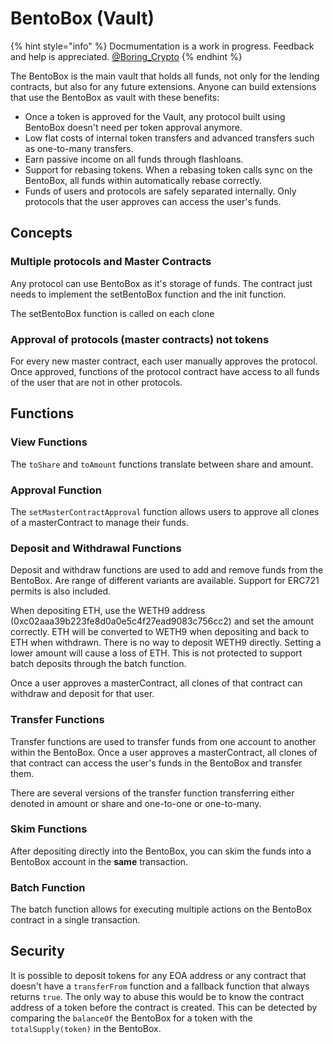# BentoBox \(Vault\)



{% hint style="info" %}
Docmumentation is a work in progress. Feedback and help is appreciated. [@Boring\_Crypto](https://twitter.com/Boring_Crypto)
{% endhint %}

The BentoBox is the main vault that holds all funds, not only for the lending contracts, but also for any future extensions. Anyone can build extensions that use the BentoBox as vault with these benefits:

* Once a token is approved for the Vault, any protocol built using BentoBox doesn't need per token approval anymore.
* Low flat costs of internal token transfers and advanced transfers such as one-to-many transfers.
* Earn passive income on all funds through flashloans.
* Support for rebasing tokens. When a rebasing token calls sync on the BentoBox, all funds within automatically rebase correctly.
* Funds of users and protocols are safely separated internally. Only protocols that the user approves can access the user's funds.

## Concepts

### Multiple protocols and Master Contracts

Any protocol can use BentoBox as it's storage of funds. The contract just needs to implement the setBentoBox function and the init function.

The setBentoBox function is called on each clone

### Approval of protocols \(master contracts\) not tokens

For every new master contract, each user manually approves the protocol. Once approved, functions of the protocol contract have access to all funds of the user that are not in other protocols.

## Functions

### View Functions

The `toShare` and `toAmount` functions translate between share and amount.

### Approval Function

The `setMasterContractApproval` function allows users to approve all clones of a masterContract to manage their funds.

### Deposit and Withdrawal Functions

Deposit and withdraw functions are used to add and remove funds from the BentoBox. Are range of different variants are available. Support for ERC721 permits is also included.

When depositing ETH, use the WETH9 address \(0xc02aaa39b223fe8d0a0e5c4f27ead9083c756cc2\) and set the amount correctly. ETH will be converted to WETH9 when depositing and back to ETH when withdrawn. There is no way to deposit WETH9 directly. Setting a lower amount will cause a loss of ETH. This is not protected to support batch deposits through the batch function.

Once a user approves a masterContract, all clones of that contract can withdraw and deposit for that user.

### Transfer Functions

Transfer functions are used to transfer funds from one account to another within the BentoBox. Once a user approves a masterContract, all clones of that contract can access the user's funds in the BentoBox and transfer them.

There are several versions of the transfer function transferring either denoted in amount or share and one-to-one or one-to-many.

### Skim Functions

After depositing directly into the BentoBox, you can skim the funds into a BentoBox account in the **same** transaction.

### Batch Function

The batch function allows for executing multiple actions on the BentoBox contract in a single transaction.

## Security

It is possible to deposit tokens for any EOA address or any contract that doesn't have a `transferFrom` function and a fallback function that always returns `true`. The only way to abuse this would be to know the contract address of a token before the contract is created. This can be detected by comparing the `balanceOf` the BentoBox for a token with the `totalSupply(token)` in the BentoBox.

